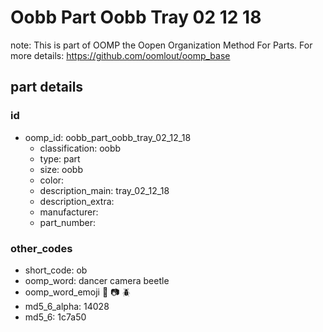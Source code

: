 # Oobb Part Oobb Tray 02 12 18  

note: This is part of OOMP the Oopen Organization Method For Parts. For more details: https://github.com/oomlout/oomp_base

##  part details





### id
* oomp_id: oobb_part_oobb_tray_02_12_18
  * classification: oobb
  * type: part
  * size: oobb
  * color: 
  * description_main: tray_02_12_18
  * description_extra: 
  * manufacturer: 
  * part_number: 

### other_codes
* short_code: ob
* oomp_word: dancer camera beetle
* oomp_word_emoji :dancer: :camera: :beetle:
* md5_6_alpha: 14028
* md5_6: 1c7a50
